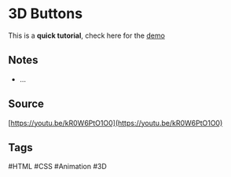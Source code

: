 # 3D Buttons
This is a **quick tutorial**, check here for the [demo](https://aldopolojr.github.io/3D-buttons/)

## Notes
- …

## Source
[https://youtu.be/kR0W6PtO1O0](https://youtu.be/kR0W6PtO1O0)

## Tags
#HTML #CSS #Animation #3D